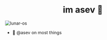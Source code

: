 
<h1 align="center">im asev 👋</h1>
<p align="left"> <img src="https://komarev.com/ghpvc/?username=lunar-os" alt="lunar-os" /> </p>

-  💭 @asev on most things  

